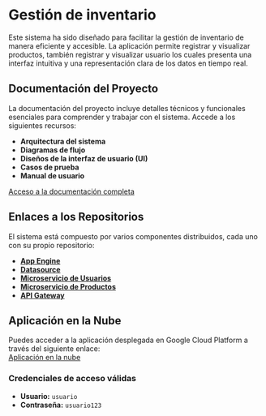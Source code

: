 # Gestión de inventario

Este sistema ha sido diseñado para facilitar la gestión de inventario de manera eficiente y accesible. La aplicación permite registrar y visualizar productos, también registrar y visualizar usuario los cuales presenta una interfaz intuitiva y una representación clara de los datos en tiempo real.

## Documentación del Proyecto

La documentación del proyecto incluye detalles técnicos y funcionales esenciales para comprender y trabajar con el sistema. Accede a los siguientes recursos:

- **Arquitectura del sistema**  
- **Diagramas de flujo**  
- **Diseños de la interfaz de usuario (UI)**  
- **Casos de prueba**  
- **Manual de usuario**  

[Acceso a la documentación completa](https://drive.google.com/drive/folders/1wTFTaACnoVEhMGbIhl3vz2R7mtm_FwcP?usp=sharing)

## Enlaces a los Repositorios

El sistema está compuesto por varios componentes distribuidos, cada uno con su propio repositorio:

- **[App Engine](https://github.com/Giovanni-Boris/app-angular-engine)**
- **[Datasource](https://github.com/Giovanni-Boris/datasource-cloud-run)** 
- **[Microservicio de Usuarios](https://github.com/Giovanni-Boris/user-cloud-run)**
- **[Microservicio de Productos](https://github.com/Giovanni-Boris/product-cloud-run)** 
- **[API Gateway](https://github.com/Giovanni-Boris/api-gateway-gcp)**

## Aplicación en la Nube

Puedes acceder a la aplicación desplegada en Google Cloud Platform a través del siguiente enlace:  
[Aplicación en la nube](https://xenon-effect-442521-d4.uc.r.appspot.com/)

### Credenciales de acceso válidas

- **Usuario:** `usuario`  
- **Contraseña:** `usuario123`
